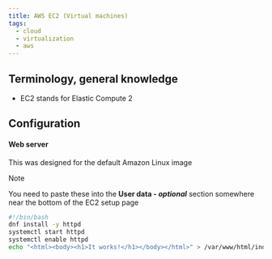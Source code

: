 ```yaml
---
title: AWS EC2 (Virtual machines)
tags:
  - cloud
  - virtualization
  - aws
---
```

Terminology, general knowledge
---
- EC2 stands for Elastic Compute 2

Configuration
---

#### Web server

This was designed for the default Amazon Linux image

> [!NOTE]  
> You need to paste these into the **User data - *optional*** section somewhere near the bottom of the EC2 setup page

```bash
#!/bin/bash
dnf install -y httpd
systemctl start httpd
systemctl enable httpd
echo "<html><body><h1>It works!</h1></body></html>" > /var/www/html/index.html
```



